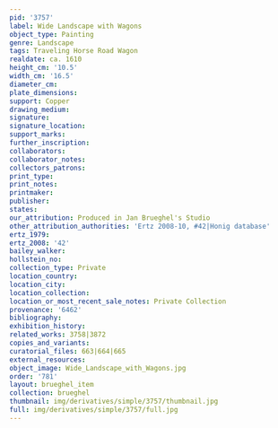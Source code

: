 ```yaml
---
pid: '3757'
label: Wide Landscape with Wagons
object_type: Painting
genre: Landscape
tags: Traveling Horse Road Wagon
realdate: ca. 1610
height_cm: '10.5'
width_cm: '16.5'
diameter_cm: 
plate_dimensions: 
support: Copper
drawing_medium: 
signature: 
signature_location: 
support_marks: 
further_inscription: 
collaborators: 
collaborator_notes: 
collectors_patrons: 
print_type: 
print_notes: 
printmaker: 
publisher: 
states: 
our_attribution: Produced in Jan Brueghel's Studio
other_attribution_authorities: 'Ertz 2008-10, #42|Honig database'
ertz_1979: 
ertz_2008: '42'
bailey_walker: 
hollstein_no: 
collection_type: Private
location_country: 
location_city: 
location_collection: 
location_or_most_recent_sale_notes: Private Collection
provenance: '6462'
bibliography: 
exhibition_history: 
related_works: 3758|3872
copies_and_variants: 
curatorial_files: 663|664|665
external_resources: 
object_image: Wide_Landscape_with_Wagons.jpg
order: '781'
layout: brueghel_item
collection: brueghel
thumbnail: img/derivatives/simple/3757/thumbnail.jpg
full: img/derivatives/simple/3757/full.jpg
---
```

